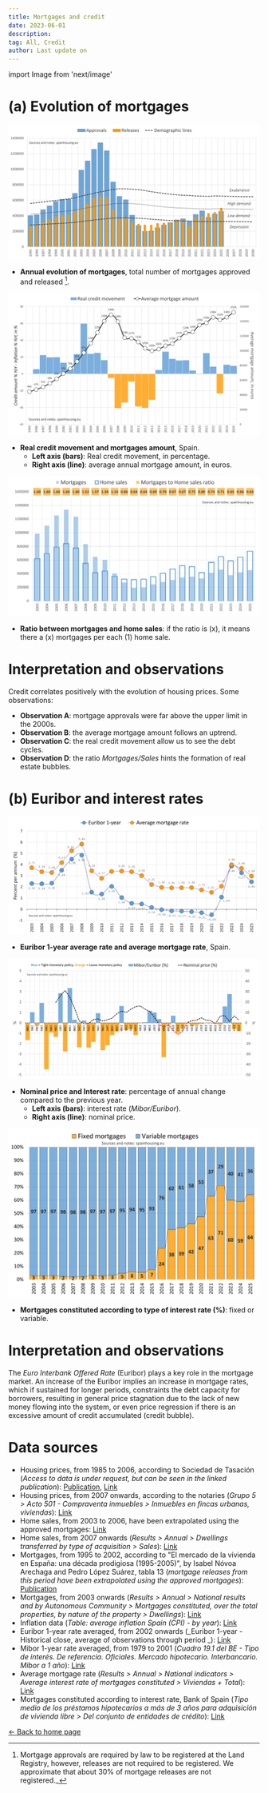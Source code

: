 ```yaml
---
title: Mortgages and credit
date: 2023-06-01
description:
tag: All, Credit
author: Last update on
---
```


import Image from 'next/image'

# (a) Evolution of mortgages

[![Hipotecas en España](/images/credityearly.png)](/images/credityearly.png)

- **Annual evolution of mortgages**, total number of mortgages approved and released [^1].

[![Crédito en España](/images/creditmovement.png)](/images/creditmovement.png)

- **Real credit movement and mortgages amount**, Spain.
  - **Left axis (bars)**: Real credit movement, in percentage.
  - **Right axis (line)**: average annual mortgage amount, in euros.

[![Burbuja inmobiliaria](/images/creditratio.png)](/images/creditratio.png)

- **Ratio between mortgages and home sales**: if the ratio is (x), it means there a (x) mortgages per each (1) home sale.

# Interpretation and observations

Credit correlates positively with the evolution of housing prices. Some observations:

- **Observation A**: mortgage approvals were far above the upper limit in the 2000s.
- **Observation B**: the average mortgage amount follows an uptrend.
- **Observation C**: the real credit movement allow us to see the debt cycles.
- **Observation D**: the ratio _Mortgages/Sales_ hints the formation of real estate bubbles.

# (b) Euribor and interest rates

[![Euribor y interes hipotecas](/images/euribor.png)](/images/euribor.png)

- **Euribor 1-year average rate and average mortgage rate**, Spain.

[![Politica monetaria y precio vivienda](/images/pricemoneypolicy.png)](/images/pricemoneypolicy.png)

- **Nominal price and Interest rate**: percentage of annual change compared to the previous year.
  - **Left axis (bars)**: interest rate (_Mibor/Euribor_).
  - **Right axis (line)**: nominal price.

[![Tipo de hipotecas firmadas](/images/typemortgage.png)](/images/typemortgage.png)

- **Mortgages constituted according to type of interest rate (%)**: fixed or variable.

# Interpretation and observations

The _Euro Interbank Offered Rate_ (Euribor) plays a key role in the mortgage market. An increase of the Euribor implies an increase in mortgage rates, which if sustained for longer periods, constraints the debt capacity for borrowers, resulting in general price stagnation due to the lack of new money flowing into the system, or even price regression if there is an excessive amount of credit accumulated (credit bubble).

# Data sources

- Housing prices, from 1985 to 2006, according to Sociedad de Tasación (_Access to data is under request, but can be seen in the linked publication_): [Publication](https://www.st-tasacion.es/ext/pdf/estudios/sep19/2-Evolucion_de_Precios_de_Vivienda.pdf), [Link](https://www.st-tasacion.es/informe-de-tendencias-digital/)
- Housing prices, from 2007 onwards, according to the notaries (_Grupo 5 > Acto 501 - Compraventa inmuebles > Inmuebles en fincas urbanas, viviendas_): [Link](http://www.notariado.org/liferay/web/cien/estadisticas-al-completo)
- Home sales, from 2003 to 2006, have been extrapolated using the approved mortgages: [Link](https://www.ine.es/dyngs/INEbase/en/operacion.htm?c=Estadistica_C&cid=1254736170236&menu=resultados&idp=1254735576757#!tabs-1254736169948)
- Home sales, from 2007 onwards (_Results > Annual > Dwellings transferred by type of acquisition  > Sales_): [Link](https://www.ine.es/dyngs/INEbase/en/operacion.htm?c=Estadistica_C&cid=1254736171438&menu=resultados&idp=1254735576757)
- Mortgages, from 1995 to 2002, according to "El mercado de la vivienda en España: una década prodigiosa (1995-2005)", by Isabel Nóvoa Arechaga and Pedro López Suárez, tabla 13 (_mortgage releases from this period have been extrapolated using the approved mortgages_): [Publication](https://dialnet.unirioja.es/descarga/articulo/2499407.pdf)
- Mortgages, from 2003 onwards  (_Results > Annual > National results and by Autonomous Community > Mortgages constituted, over the total properties, by nature of the property > Dwellings_): [Link](https://www.ine.es/dyngs/INEbase/en/operacion.htm?c=Estadistica_C&cid=1254736170236&menu=resultados&idp=1254735576757#!tabs-1254736169948)
- Inflation data (_Table: average inflation Spain (CPI) - by year_): [Link](https://www.inflation.eu/en/inflation-rates/spain/historic-inflation/cpi-inflation-spain.aspx)
- Euribor 1-year rate averaged, from 2002 onwards (_Euribor 1-year - Historical close, average of observations through period _): [Link](https://sdw.ecb.europa.eu/quickview.do?SERIES_KEY=143.FM.M.U2.EUR.RT.MM.EURIBOR1YD_.HSTA)
- Mibor 1-year rate averaged, from 1979 to 2001 (_Cuadro 19.1 del BE - Tipo de interés. De referencia. Oficiales. Mercado hipotecario. Interbancario. Mibor a 1 año_): [Link](https://www.bde.es/webbde/es/estadis/infoest/temas/sb_tiintref.html)
- Average mortgage rate (_Results > Annual > National indicators > Average interest rate of mortgages constituted > Viviendas + Total_): [Link](https://www.ine.es/dyngs/INEbase/operacion.htm?c=Estadistica_C&cid=1254736170236&menu=resultados&idp=1254735576606#!tabs-1254736169948)
- Mortgages constituted according to interest rate, Bank of Spain (_Tipo medio de los préstamos hipotecarios a más de 3 años para adquisición de vivienda libre > Del conjunto de entidades de crédito_): [Link](https://clientebancario.bde.es/pcb/es/menu-horizontal/productosservici/relacionados/tiposinteres/guia-textual/tiposinteresrefe/tabla_tipos_referencia_oficiales_mercado_hipotecario.html)

<div class="meta-line"><a class="meta-back" href="/">← Back to home page</a></div>

[^1]: Mortgage approvals are required by law to be registered at the Land Registry, however, releases are not required to be registered. We approximate that about 30% of mortgage releases are not registered._
